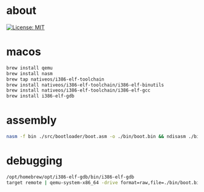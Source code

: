 # about

[![License: MIT](https://img.shields.io/badge/License-MIT-blue.svg)](https://opensource.org/licenses/MIT)

# macos

```bash
brew install qemu
brew install nasm
brew tap nativeos/i386-elf-toolchain
brew install nativeos/i386-elf-toolchain/i386-elf-binutils
brew install nativeos/i386-elf-toolchain/i386-elf-gcc
brew install i386-elf-gdb
```

# assembly

```bash
nasm -f bin ./src/bootloader/boot.asm -o ./bin/boot.bin && ndisasm ./bin/boot.bin && qemu-system-x86_64 -drive format=raw,file=./bin/boot.bin
```

# debugging

```bash
/opt/homebrew/opt/i386-elf-gdb/bin/i386-elf-gdb
target remote | qemu-system-x86_64 -drive format=raw,file=./bin/boot.bin -S -gdb stdio
```
